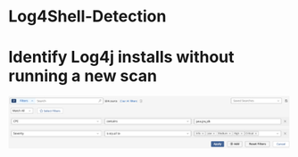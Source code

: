 # Log4Shell-Detection
# Identify Log4j installs without running a new scan
![](https://github.com/andrewspearson/file-server/blob/main/repositories/log4shell-detection/search.png)

